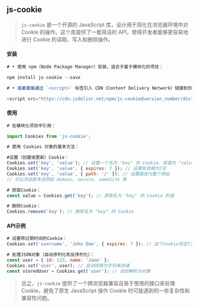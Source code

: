 ## js-cookie

> `js-cookie` 是一个开源的 JavaScript 库，设计用于简化在浏览器环境中对 Cookie 的操作。这个库提供了一套简洁的 API，使得开发者能够更容易地进行 Cookie 的读取、写入和删除操作。

#### 安装

```js
# • 使用 npm（Node Package Manager）安装，适合于基于模块化的项目：

npm install js-cookie --save

# • 或者直接通过 `<script>` 标签引入 CDN（Content Delivery Network）链接到你的 HTML 文件中：

<script src="https://cdn.jsdelivr.net/npm/js-cookie@version_number/dist/js.cookie.min.js"></script>
```

#### 使用

```js
# 在模块化项目中引用：

import Cookies from 'js-cookie';

# 使用 Cookies 对象的基本方法：

#设置（创建或更新）Cookie：
Cookies.set('key', 'value'); // 设置一个名为 "key" 的 Cookie，其值为 "value"
Cookies.set('key', 'value', { expires: 7 }); // 设置有效期为7天
Cookies.set('key', 'value', { path: '/' }); // 设置路径为整个网站
// 可以添加更多选项如 domain, secure, sameSite 等

# 获取Cookie：
const value = Cookies.get('key'); // 获取名为 "key" 的 Cookie 的值

# 删除Cookie：
Cookies.remove('key'); // 删除名为 "key" 的 Cookie
```

#### API示例

```js
# 设置带过期时间的Cookie：
Cookies.set('username', 'John Doe', { expires: 7 }); // 这个Cookie将在7天后过期

# 处理JSON对象（自动序列化和反序列化）：
const user = { id: 123, name: 'Jane' };
Cookies.set('user', user); // 自动转换为字符串存储
const storedUser = Cookies.get('user'); // 自动解析为对象
```

> 总之，`js-cookie` 提供了一个跨浏览器兼容且易于使用的接口来处理 Cookie，避免了原生 JavaScript 操作 Cookie 时可能遇到的一些复杂性和兼容性问题。

